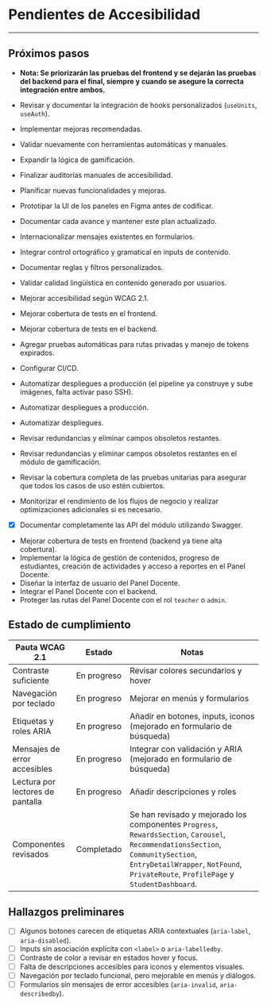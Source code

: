 # Pendientes de Accesibilidad

---

## Próximos pasos

- **Nota: Se priorizarán las pruebas del frontend y se dejarán las pruebas del backend para el final, siempre y cuando se asegure la correcta integración entre ambos.**

- Revisar y documentar la integración de hooks personalizados (`useUnits`, `useAuth`).
- Implementar mejoras recomendadas.
- Validar nuevamente con herramientas automáticas y manuales.
- Expandir la lógica de gamificación.
- Finalizar auditorías manuales de accesibilidad.
- Planificar nuevas funcionalidades y mejoras.
- Prototipar la UI de los paneles en Figma antes de codificar.
- Documentar cada avance y mantener este plan actualizado.
- Internacionalizar mensajes existentes en formularios.
- Integrar control ortográfico y gramatical en inputs de contenido.
- Documentar reglas y filtros personalizados.
- Validar calidad lingüística en contenido generado por usuarios.
- Mejorar accesibilidad según WCAG 2.1.
- Mejorar cobertura de tests en el frontend.
- Mejorar cobertura de tests en el backend.
- Agregar pruebas automáticas para rutas privadas y manejo de tokens expirados.
- Configurar CI/CD.
- Automatizar despliegues a producción (el pipeline ya construye y sube imágenes, falta activar paso SSH).
- Automatizar despliegues a producción.
- Automatizar despliegues.
- Revisar redundancias y eliminar campos obsoletos restantes.
- Revisar redundancias y eliminar campos obsoletos restantes en el módulo de gamificación.
- Revisar la cobertura completa de las pruebas unitarias para asegurar que todos los casos de uso estén cubiertos.
- Monitorizar el rendimiento de los flujos de negocio y realizar optimizaciones adicionales si es necesario.
- [x] Documentar completamente las API del módulo utilizando Swagger.
- Mejorar cobertura de tests en frontend (backend ya tiene alta cobertura).
- Implementar la lógica de gestión de contenidos, progreso de estudiantes, creación de actividades y acceso a reportes en el Panel Docente.
- Diseñar la interfaz de usuario del Panel Docente.
- Integrar el Panel Docente con el backend.
- Proteger las rutas del Panel Docente con el rol `teacher` o `admin`.

## Estado de cumplimiento

| Pauta WCAG 2.1                   | Estado      | Notas                                                                  |
| -------------------------------- | ----------- | ---------------------------------------------------------------------- |
| Contraste suficiente             | En progreso | Revisar colores secundarios y hover                                    |
| Navegación por teclado           | En progreso | Mejorar en menús y formularios                                         |
| Etiquetas y roles ARIA           | En progreso | Añadir en botones, inputs, iconos (mejorado en formulario de búsqueda) |
| Mensajes de error accesibles     | En progreso | Integrar con validación y ARIA (mejorado en formulario de búsqueda)    |
| Lectura por lectores de pantalla | En progreso | Añadir descripciones y roles                                           |
| Componentes revisados            | Completado  | Se han revisado y mejorado los componentes `Progress`, `RewardsSection`, `Carousel`, `RecommendationsSection`, `CommunitySection`, `EntryDetailWrapper`, `NotFound`, `PrivateRoute`, `ProfilePage` y `StudentDashboard`. |

## Hallazgos preliminares

- [ ] Algunos botones carecen de etiquetas ARIA contextuales (`aria-label`, `aria-disabled`).
- [ ] Inputs sin asociación explícita con `<label>` o `aria-labelledby`.
- [ ] Contraste de color a revisar en estados hover y focus.
- [ ] Falta de descripciones accesibles para iconos y elementos visuales.
- [ ] Navegación por teclado funcional, pero mejorable en menús y diálogos.
- [ ] Formularios sin mensajes de error accesibles (`aria-invalid`, `aria-describedby`).
